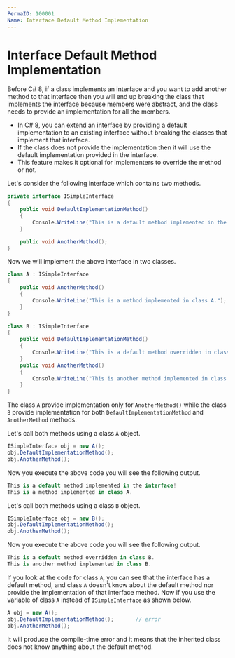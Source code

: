 ```yaml
---
PermaID: 100001
Name: Interface Default Method Implementation
---
```


# Interface Default Method Implementation

Before C# 8, if a class implements an interface and you want to add another method to that interface then you will end up breaking the class that implements the interface because members were abstract, and the class needs to provide an implementation for all the members. 

 - In C# 8, you can extend an interface by providing a default implementation to an existing interface without breaking the classes that implement that interface.
 - If the class does not provide the implementation then it will use the default implementation provided in the interface.
 - This feature makes it optional for implementers to override the method or not.

Let's consider the following interface which contains two methods.

```csharp
private interface ISimpleInterface
{
    public void DefaultImplementationMethod()
    {
        Console.WriteLine("This is a default method implemented in the interface!");
    }

    public void AnotherMethod();
}
```

Now we will implement the above interface in two classes.

```csharp
class A : ISimpleInterface
{
    public void AnotherMethod()
    {
        Console.WriteLine("This is a method implemented in class A.");
    }
}

class B : ISimpleInterface
{
    public void DefaultImplementationMethod()
    {
        Console.WriteLine("This is a default method overridden in class B.");
    }
    public void AnotherMethod()
    {
        Console.WriteLine("This is another method implemented in class B.");
    }
}
```

The class `A` provide implementation only for `AnotherMethod()` while the class `B` provide implementation for both `DefaultImplementationMethod` and `AnotherMethod` methods.

Let's call both methods using a class `A` object.

```csharp
ISimpleInterface obj = new A();
obj.DefaultImplementationMethod();
obj.AnotherMethod();
```

Now you execute the above code you will see the following output.

```csharp
This is a default method implemented in the interface!
This is a method implemented in class A.
```

Let's call both methods using a class `B` object.

```csharp
ISimpleInterface obj = new B();
obj.DefaultImplementationMethod();
obj.AnotherMethod();
```

Now you execute the above code you will see the following output.

```csharp
This is a default method overridden in class B.
This is another method implemented in class B.
```

If you look at the code for class `A`, you can see that the interface has a default method, and class `A` doesn't know about the default method nor provide the implementation of that interface method. Now if you use the variable of class `A` instead of `ISimpleInterface` as shown below.

```csharp
A obj = new A();
obj.DefaultImplementationMethod();       // error
obj.AnotherMethod();
```

It will produce the compile-time error and it means that the inherited class does not know anything about the default method.